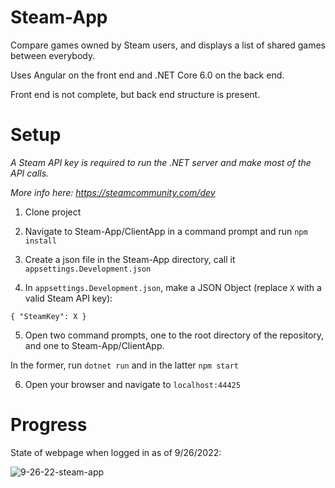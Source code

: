 # Steam-App

Compare games owned by Steam users, and displays a list of shared games between everybody.

Uses Angular on the front end and .NET Core 6.0 on the back end.

Front end is not complete, but back end structure is present.

# Setup

*A Steam API key is required to run the .NET server and make most of the API calls.*

*More info here: https://steamcommunity.com/dev*

1. Clone project 

2. Navigate to Steam-App/ClientApp in a command prompt and run <code>npm install</code>

3. Create a json file in the Steam-App directory, call it <code>appsettings.Development.json</code>

4. In <code>appsettings.Development.json</code>, make a JSON Object (replace <code>X</code> with a valid Steam API key):

<code>{ "SteamKey": X }</code>

5. Open two command prompts, one to the root directory of the repository, and one to Steam-App/ClientApp. 

In the former, run <code>dotnet run</code> and in the latter <code>npm start</code>  

6. Open your browser and navigate to <code>localhost:44425</code>

# Progress

State of webpage when logged in as of 9/26/2022:

![9-26-22-steam-app](https://user-images.githubusercontent.com/17236535/192356414-b4ecb3b7-41de-4f5a-9ddd-23e1e35ed8a4.png)


